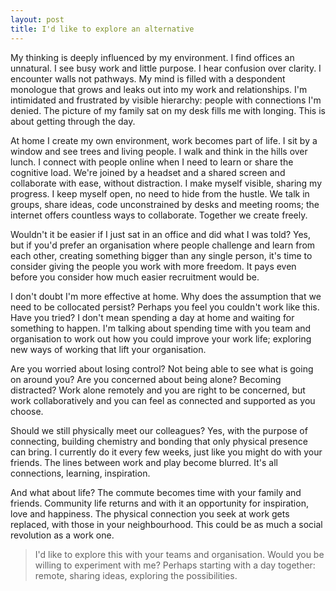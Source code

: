 ```yaml
---
layout: post
title: I'd like to explore an alternative
---
```


My thinking is deeply influenced by my environment. I find offices an unnatural. I see busy work and little purpose. I hear confusion over clarity. I encounter walls not pathways. My mind is filled with a despondent monologue that grows and leaks out into my work and relationships. I'm intimidated and frustrated by visible hierarchy: people with connections I'm denied. The picture of my family sat on my desk fills me with longing. This is about getting through the day.

At home I create my own environment, work becomes part of life. I sit by a window and see trees and living people. I walk and think in the hills over lunch. I connect with people online when I need to learn or share the cognitive load. We're joined by a headset and a shared screen and collaborate with ease, without distraction. I make myself visible, sharing my progress. I keep myself open,  no need to hide from the hustle. We talk in groups, share ideas, code unconstrained by desks and meeting rooms; the internet offers countless ways to collaborate. Together we create freely. 

Wouldn't it be easier if I just sat in an office and did what I was told? Yes, but if you'd prefer an organisation where people challenge and learn from each other, creating something bigger than any single person, it's time to consider giving the people you work with more freedom. It pays even before you consider how much easier recruitment would be.

I don't doubt I'm more effective at home. Why does the assumption that we need to be collocated persist? Perhaps you feel you couldn't work like this. Have you tried? I don't mean spending a day at home and waiting for something to happen. I'm talking about spending time with you team and organisation to work out how you could improve your work life; exploring new ways of working that lift your organisation.

Are you worried about losing control? Not being able to see what is going on around you? Are you concerned about being alone? Becoming distracted? Work alone remotely and you are right to be concerned, but work collaboratively and you can feel as connected and supported as you choose.

Should we still physically meet our colleagues? Yes, with the purpose of connecting, building chemistry and bonding that only physical presence can bring. I currently do it every few weeks, just like you might do with your friends. The lines between work and play become blurred. It's all connections, learning, inspiration. 

And what about life? The commute becomes time with your family and friends. Community life returns and with it an opportunity for inspiration, love and happiness.  The physical connection you seek at work gets replaced, with those in your neighbourhood. This could be as much a social revolution as a work one.

> I'd like to explore this with your teams and organisation. Would you be willing to experiment with me? Perhaps starting with a day together: remote, sharing ideas, exploring the possibilities. 
